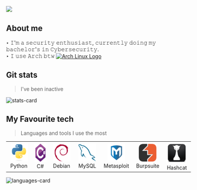 <img src="img/BANNER.gif">

## About me
‣ 𝙸'𝚖 𝚊 𝚜𝚎𝚌𝚞𝚛𝚒𝚝𝚢 𝚎𝚗𝚝𝚑𝚞𝚜𝚒𝚊𝚜𝚝, 𝚌𝚞𝚛𝚛𝚎𝚗𝚝𝚕𝚢 𝚍𝚘𝚒𝚗𝚐 𝚖𝚢 𝚋𝚊𝚌𝚑𝚎𝚕𝚘𝚛'𝚜 𝚒𝚗 𝙲𝚢𝚋𝚎𝚛𝚜𝚎𝚌𝚞𝚛𝚒𝚝𝚢.  
‣ 𝙸 𝚞𝚜𝚎 𝙰𝚛𝚌𝚑 𝚋𝚝𝚠 [<img src="https://raw.githubusercontent.com/Raymo111/Raymo111/master/socials/arch.svg" height="30em" align="center" alt="Arch Linux Logo" title="Arch Linux Logo"/>](https://archlinux.org/)

## Git stats
> I've been inactive

![stats-card](https://github-readme-stats.vercel.app/api?username=xcyraxx&show_icons=true&theme=material-palenight&hide_border=true)

## My Favourite tech 
> Languages and tools I use the most

<table>
  <tr>
    <td align="center" width="96">
      <a href="xcyraxx">
        <img src="img/python-original.svg" width="48" height="48" alt="Golang" />
      </a>
      <br>Python
    </td>
    <td align="center" width="96">
      <a href="xcyraxx">
        <img src="img/csharp-original.svg" width="48" height="50" alt="Golang" />
      </a>
      <br>C#
    </td>
    <td align="center" width="96">
      <a href="xcyraxx">
        <img src="img/debian-original.svg" width="48" height="48" alt="Golang" />
      </a>
      <br>Debian
    </td>
    <td align="center" width="96">
      <a href="xcyraxx">
        <img src="img/mysql-original.svg" width="48" height="48" alt="Golang" />
      </a>
      <br>MySQL
    </td>
    <td align="center" width="96">
      <a href="xcyraxx">
        <img src="img/metasploit.png" width="48" height="48" alt="Golang" />
      </a>
      <br>Metasploit
    </td>
    <td align="center" width="96">
      <a href="xcyraxx">
        <img src="img/burp.png" width="48" height="48" alt="Golang" />
      </a>
      <br>Burpsuite
    </td>
    <td align="center" width="96">
      <a href="xcyraxx">
        <img src="img/hashcat.png" width="57" height="57" alt="Golang" />
      </a>
      <br>Hashcat
    </td>
  </tr>
</table>

![languages-card](https://github-readme-stats.vercel.app/api/top-langs/?username=xcyraxx&layout=compact&langs_count=8&theme=material-palenight&hide_border=true)
